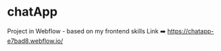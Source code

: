 # chatApp
Project in Webflow - based on my frontend skills
Link ➡️ https://chatapp-e7bad8.webflow.io/
